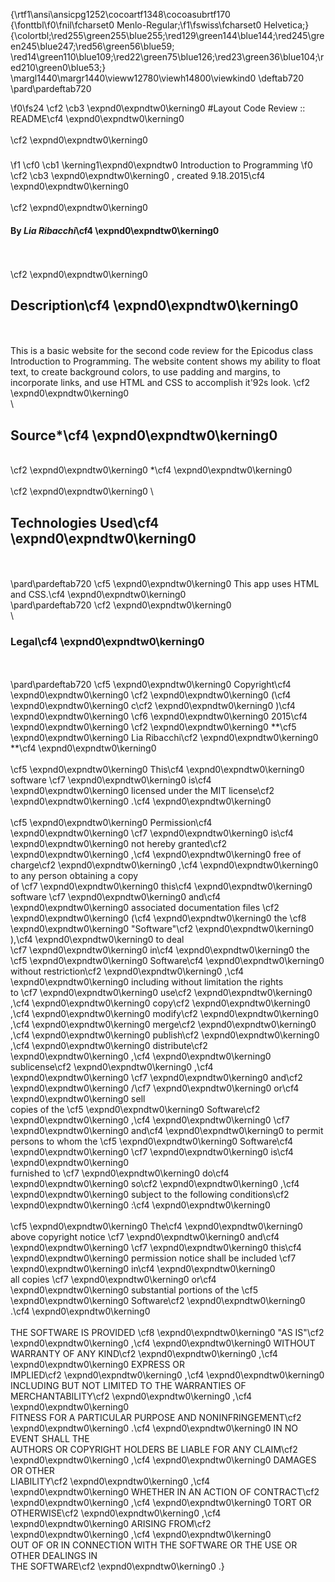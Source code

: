 {\rtf1\ansi\ansicpg1252\cocoartf1348\cocoasubrtf170
{\fonttbl\f0\fnil\fcharset0 Menlo-Regular;\f1\fswiss\fcharset0 Helvetica;}
{\colortbl;\red255\green255\blue255;\red129\green144\blue144;\red245\green245\blue247;\red56\green56\blue59;
\red14\green110\blue109;\red22\green75\blue126;\red23\green36\blue104;\red210\green0\blue53;}
\margl1440\margr1440\vieww12780\viewh14800\viewkind0
\deftab720
\pard\pardeftab720

\f0\fs24 \cf2 \cb3 \expnd0\expndtw0\kerning0
#Layout Code Review :: README\cf4 \expnd0\expndtw0\kerning0
\
\
\cf2 \expnd0\expndtw0\kerning0
#####
\f1 \cf0 \cb1 \kerning1\expnd0\expndtw0 Introduction to Programming
\f0 \cf2 \cb3 \expnd0\expndtw0\kerning0
, created 9.18.2015\cf4 \expnd0\expndtw0\kerning0
\
\
\cf2 \expnd0\expndtw0\kerning0
#### By _**Lia Ribacchi**_\cf4 \expnd0\expndtw0\kerning0
\
\
\cf2 \expnd0\expndtw0\kerning0
## Description\cf4 \expnd0\expndtw0\kerning0
\
\
This is a basic website for the second code review for the Epicodus class Introduction to Programming. The website content shows my ability to float text, to create background colors, to use padding and margins, to incorporate links, and use HTML and CSS to accomplish it\'92s look. \cf2 \expnd0\expndtw0\kerning0
\
\
## Source*\cf4 \expnd0\expndtw0\kerning0
 \
\cf2 \expnd0\expndtw0\kerning0
*\cf4 \expnd0\expndtw0\kerning0
 \
\
\cf2 \expnd0\expndtw0\kerning0
\
## Technologies Used\cf4 \expnd0\expndtw0\kerning0
\
\
\pard\pardeftab720
\cf5 \expnd0\expndtw0\kerning0
This app uses HTML and CSS.\cf4 \expnd0\expndtw0\kerning0
\
\pard\pardeftab720
\cf2 \expnd0\expndtw0\kerning0
\
\
### Legal\cf4 \expnd0\expndtw0\kerning0
\
\
\pard\pardeftab720
\cf5 \expnd0\expndtw0\kerning0
Copyright\cf4 \expnd0\expndtw0\kerning0
 \cf2 \expnd0\expndtw0\kerning0
(\cf4 \expnd0\expndtw0\kerning0
c\cf2 \expnd0\expndtw0\kerning0
)\cf4 \expnd0\expndtw0\kerning0
 \cf6 \expnd0\expndtw0\kerning0
2015\cf4 \expnd0\expndtw0\kerning0
 \cf2 \expnd0\expndtw0\kerning0
**\cf5 \expnd0\expndtw0\kerning0
Lia Ribacchi\cf2 \expnd0\expndtw0\kerning0
**\cf4 \expnd0\expndtw0\kerning0
\
\
\cf5 \expnd0\expndtw0\kerning0
This\cf4 \expnd0\expndtw0\kerning0
 software \cf7 \expnd0\expndtw0\kerning0
is\cf4 \expnd0\expndtw0\kerning0
 licensed under the MIT license\cf2 \expnd0\expndtw0\kerning0
.\cf4 \expnd0\expndtw0\kerning0
\
\
\cf5 \expnd0\expndtw0\kerning0
Permission\cf4 \expnd0\expndtw0\kerning0
 \cf7 \expnd0\expndtw0\kerning0
is\cf4 \expnd0\expndtw0\kerning0
 not hereby granted\cf2 \expnd0\expndtw0\kerning0
,\cf4 \expnd0\expndtw0\kerning0
 free of charge\cf2 \expnd0\expndtw0\kerning0
,\cf4 \expnd0\expndtw0\kerning0
 to any person obtaining a copy\
of \cf7 \expnd0\expndtw0\kerning0
this\cf4 \expnd0\expndtw0\kerning0
 software \cf7 \expnd0\expndtw0\kerning0
and\cf4 \expnd0\expndtw0\kerning0
 associated documentation files \cf2 \expnd0\expndtw0\kerning0
(\cf4 \expnd0\expndtw0\kerning0
the \cf8 \expnd0\expndtw0\kerning0
"Software"\cf2 \expnd0\expndtw0\kerning0
),\cf4 \expnd0\expndtw0\kerning0
 to deal\
\cf7 \expnd0\expndtw0\kerning0
in\cf4 \expnd0\expndtw0\kerning0
 the \cf5 \expnd0\expndtw0\kerning0
Software\cf4 \expnd0\expndtw0\kerning0
 without restriction\cf2 \expnd0\expndtw0\kerning0
,\cf4 \expnd0\expndtw0\kerning0
 including without limitation the rights\
to \cf7 \expnd0\expndtw0\kerning0
use\cf2 \expnd0\expndtw0\kerning0
,\cf4 \expnd0\expndtw0\kerning0
 copy\cf2 \expnd0\expndtw0\kerning0
,\cf4 \expnd0\expndtw0\kerning0
 modify\cf2 \expnd0\expndtw0\kerning0
,\cf4 \expnd0\expndtw0\kerning0
 merge\cf2 \expnd0\expndtw0\kerning0
,\cf4 \expnd0\expndtw0\kerning0
 publish\cf2 \expnd0\expndtw0\kerning0
,\cf4 \expnd0\expndtw0\kerning0
 distribute\cf2 \expnd0\expndtw0\kerning0
,\cf4 \expnd0\expndtw0\kerning0
 sublicense\cf2 \expnd0\expndtw0\kerning0
,\cf4 \expnd0\expndtw0\kerning0
 \cf7 \expnd0\expndtw0\kerning0
and\cf2 \expnd0\expndtw0\kerning0
/\cf7 \expnd0\expndtw0\kerning0
or\cf4 \expnd0\expndtw0\kerning0
 sell\
copies of the \cf5 \expnd0\expndtw0\kerning0
Software\cf2 \expnd0\expndtw0\kerning0
,\cf4 \expnd0\expndtw0\kerning0
 \cf7 \expnd0\expndtw0\kerning0
and\cf4 \expnd0\expndtw0\kerning0
 to permit persons to whom the \cf5 \expnd0\expndtw0\kerning0
Software\cf4 \expnd0\expndtw0\kerning0
 \cf7 \expnd0\expndtw0\kerning0
is\cf4 \expnd0\expndtw0\kerning0
\
furnished to \cf7 \expnd0\expndtw0\kerning0
do\cf4 \expnd0\expndtw0\kerning0
 so\cf2 \expnd0\expndtw0\kerning0
,\cf4 \expnd0\expndtw0\kerning0
 subject to the following conditions\cf2 \expnd0\expndtw0\kerning0
:\cf4 \expnd0\expndtw0\kerning0
\
\
\cf5 \expnd0\expndtw0\kerning0
The\cf4 \expnd0\expndtw0\kerning0
 above copyright notice \cf7 \expnd0\expndtw0\kerning0
and\cf4 \expnd0\expndtw0\kerning0
 \cf7 \expnd0\expndtw0\kerning0
this\cf4 \expnd0\expndtw0\kerning0
 permission notice shall be included \cf7 \expnd0\expndtw0\kerning0
in\cf4 \expnd0\expndtw0\kerning0
\
all copies \cf7 \expnd0\expndtw0\kerning0
or\cf4 \expnd0\expndtw0\kerning0
 substantial portions of the \cf5 \expnd0\expndtw0\kerning0
Software\cf2 \expnd0\expndtw0\kerning0
.\cf4 \expnd0\expndtw0\kerning0
\
\
THE SOFTWARE IS PROVIDED \cf8 \expnd0\expndtw0\kerning0
"AS IS"\cf2 \expnd0\expndtw0\kerning0
,\cf4 \expnd0\expndtw0\kerning0
 WITHOUT WARRANTY OF ANY KIND\cf2 \expnd0\expndtw0\kerning0
,\cf4 \expnd0\expndtw0\kerning0
 EXPRESS OR\
IMPLIED\cf2 \expnd0\expndtw0\kerning0
,\cf4 \expnd0\expndtw0\kerning0
 INCLUDING BUT NOT LIMITED TO THE WARRANTIES OF MERCHANTABILITY\cf2 \expnd0\expndtw0\kerning0
,\cf4 \expnd0\expndtw0\kerning0
\
FITNESS FOR A PARTICULAR PURPOSE AND NONINFRINGEMENT\cf2 \expnd0\expndtw0\kerning0
.\cf4 \expnd0\expndtw0\kerning0
 IN NO EVENT SHALL THE\
AUTHORS OR COPYRIGHT HOLDERS BE LIABLE FOR ANY CLAIM\cf2 \expnd0\expndtw0\kerning0
,\cf4 \expnd0\expndtw0\kerning0
 DAMAGES OR OTHER\
LIABILITY\cf2 \expnd0\expndtw0\kerning0
,\cf4 \expnd0\expndtw0\kerning0
 WHETHER IN AN ACTION OF CONTRACT\cf2 \expnd0\expndtw0\kerning0
,\cf4 \expnd0\expndtw0\kerning0
 TORT OR OTHERWISE\cf2 \expnd0\expndtw0\kerning0
,\cf4 \expnd0\expndtw0\kerning0
 ARISING FROM\cf2 \expnd0\expndtw0\kerning0
,\cf4 \expnd0\expndtw0\kerning0
\
OUT OF OR IN CONNECTION WITH THE SOFTWARE OR THE USE OR OTHER DEALINGS IN\
THE SOFTWARE\cf2 \expnd0\expndtw0\kerning0
.}
